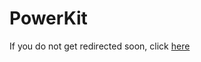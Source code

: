 # PowerKit

If you do not get redirected soon, click [here](https://www.curseforge.com/minecraft/mc-mods/labkit-powerkit/issues)

<script type="text/javascript">
  window.location.replace(document.querySelector('a').href);
</script>